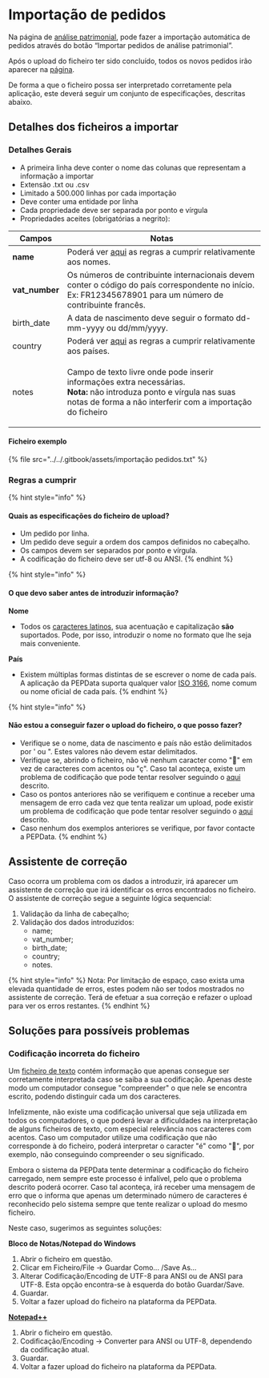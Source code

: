 # Importação de pedidos

Na página de [análise patrimonial](./), pode fazer a importação automática de pedidos através do botão “Importar pedidos de análise patrimonial”.

Após o upload do ficheiro ter sido concluído, todos os novos pedidos irão aparecer na [página](./).

De forma a que o ficheiro possa ser interpretado corretamente pela aplicação, este deverá seguir um conjunto de especificações, descritas abaixo.

## Detalhes dos ficheiros a importar

### Detalhes Gerais

* A primeira linha deve conter o nome das colunas que representam a informação a importar
* Extensão .txt ou .csv
* Limitado a 500.000 linhas por cada importação
* Deve conter uma entidade por linha
* Cada propriedade deve ser separada por ponto e vírgula
* Propriedades aceites (obrigatórias a negrito):

| Campos          | Notas                                                                                                                                                                                                      |
| --------------- | ---------------------------------------------------------------------------------------------------------------------------------------------------------------------------------------------------------- |
| **name**        | Poderá ver [aqui](importacao-de-validacoes.md#regras-a-cumprir) as regras a cumprir relativamente aos nomes.                                                                                               |
| **vat\_number** | Os números de contribuinte internacionais devem conter o código do país correspondente no início. Ex: FR12345678901 para um número de contribuinte francês.                                                |
| birth\_date     | A data de nascimento deve seguir o formato dd-mm-yyyy ou dd/mm/yyyy.                                                                                                                                       |
| country         | Poderá ver [aqui](importacao-de-validacoes.md#regras-a-cumprir) as regras a cumprir relativamente aos países.                                                                                              |
| notes           | <p>Campo de texto livre onde pode inserir informações extra necessárias.<br><strong>Nota:</strong> não introduza ponto e vírgula nas suas notas de forma a não interferir com a importação do ficheiro</p> |

#### Ficheiro exemplo

{% file src="../../.gitbook/assets/importação pedidos.txt" %}

### Regras a cumprir

{% hint style="info" %}
#### Quais as especificações do ficheiro de upload?

* Um pedido por linha.
* Um pedido deve seguir a ordem dos campos definidos no cabeçalho.
* Os campos devem ser separados por ponto e vírgula.
* A codificação do ficheiro deve ser utf-8 ou ANSI.
{% endhint %}

{% hint style="info" %}
#### O que devo saber antes de introduzir informação?

**Nome**

* Todos os [caracteres latinos](https://en.wikipedia.org/wiki/ISO/IEC\_8859-1), sua acentuação e capitalização **são** suportados. Pode, por isso, introduzir o nome no formato que lhe seja mais conveniente.

**País**

* Existem múltiplas formas distintas de se escrever o nome de cada país. A aplicação da PEPData suporta qualquer valor [ISO 3166](https://en.wikipedia.org/wiki/ISO\_3166), nome comum ou nome oficial de cada país.
{% endhint %}

{% hint style="info" %}
#### Não estou a conseguir fazer o upload do ficheiro, o que posso fazer?

* Verifique se o nome, data de nascimento e país não estão delimitados por ' ou ". Estes valores não devem estar delimitados.
* Verifique se, abrindo o ficheiro, não vê nenhum caracter como "" em vez de caracteres com acentos ou "ç". Caso tal aconteça, existe um problema de codificação que pode tentar resolver seguindo o [aqui ](importacao-de-validacoes.md#codificacao-incorreta-do-ficheiro)descrito.
* Caso os pontos anteriores não se verifiquem e continue a receber uma mensagem de erro cada vez que tenta realizar um upload, pode existir um problema de codificação que pode tentar resolver seguindo o [aqui ](importacao-de-validacoes.md#codificacao-incorreta-do-ficheiro)descrito.
* Caso nenhum dos exemplos anteriores se verifique, por favor contacte a PEPData.
{% endhint %}

## Assistente de correção

Caso ocorra um problema com os dados a introduzir, irá aparecer um assistente de correção que irá identificar os erros encontrados no ficheiro. O assistente de correção segue a seguinte lógica sequencial:

1. Validação da linha de cabeçalho;
2. Validação dos dados introduzidos:
   * name;
   * vat\_number;
   * birth\_date;
   * country;
   * notes.

{% hint style="info" %}
Nota: Por limitação de espaço, caso exista uma elevada quantidade de erros, estes podem não ser todos mostrados no assistente de correção. Terá de efetuar a sua correção e refazer o upload para ver os erros restantes.
{% endhint %}

## Soluções para possíveis problemas

### Codificação incorreta do ficheiro

Um [ficheiro de texto](https://pt.wikipedia.org/wiki/Arquivo\_de\_texto) contém informação que apenas consegue ser corretamente interpretada caso se saiba a sua codificação. Apenas deste modo um computador consegue "compreender" o que nele se encontra escrito, podendo distinguir cada um dos caracteres.

Infelizmente, não existe uma codificação universal que seja utilizada em todos os computadores, o que poderá levar a dificuldades na interpretação de alguns ficheiros de texto, com especial relevância nos caracteres com acentos. Caso um computador utilize uma codificação que não corresponde à do ficheiro, poderá interpretar o caracter "é" como "", por exemplo, não conseguindo compreender o seu significado.

Embora o sistema da PEPData tente determinar a codificação do ficheiro carregado, nem sempre este processo é infalível, pelo que o problema descrito poderá ocorrer. Caso tal aconteça, irá receber uma mensagem de erro que o informa que apenas um determinado número de caracteres é reconhecido pelo sistema sempre que tente realizar o upload do mesmo ficheiro.

Neste caso, sugerimos as seguintes soluções:

**Bloco de Notas/Notepad do Windows**

1. Abrir o ficheiro em questão.
2. Clicar em Ficheiro/File -> Guardar Como... /Save As...
3. Alterar Codificação/Encoding de UTF-8 para ANSI ou de ANSI para UTF-8. Esta opção encontra-se à esquerda do botão Guardar/Save.
4. Guardar.
5. Voltar a fazer upload do ficheiro na plataforma da PEPData.

[**Notepad++**](https://notepad-plus-plus.org/)

1. Abrir o ficheiro em questão.
2. Codificação/Encoding -> Converter para ANSI ou UTF-8, dependendo da codificação atual.
3. Guardar.
4. Voltar a fazer upload do ficheiro na plataforma da PEPData.
